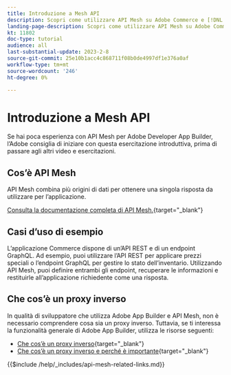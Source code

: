 ```yaml
---
title: Introduzione a Mesh API
description: Scopri come utilizzare API Mesh su Adobe Commerce e [!DNL Adobe App Builder]. Scopri come installare Adobe App Builder, lavorare con i progetti, creare un proxy inverso graphql e molto altro.
landing-page-description: Scopri come utilizzare API Mesh su Adobe Commerce e [!DNL Adobe App Builder]. Scopri come installare Adobe IO, lavorare con i progetti, creare un proxy inverso graphql e molto altro.
kt: 11802
doc-type: tutorial
audience: all
last-substantial-update: 2023-2-8
source-git-commit: 25e10b1acc4c868711f08b0de4997df1e376a0af
workflow-type: tm+mt
source-wordcount: '246'
ht-degree: 0%

---
```


# Introduzione a Mesh API

Se hai poca esperienza con API Mesh per Adobe Developer App Builder, l’Adobe consiglia di iniziare con questa esercitazione introduttiva, prima di passare agli altri video e esercitazioni.

## Cos’è API Mesh

API Mesh combina più origini di dati per ottenere una singola risposta da utilizzare per l’applicazione.

[Consulta la documentazione completa di API Mesh.](https://developer.adobe.com/graphql-mesh-gateway/gateway/overview/){target="_blank"}

## Casi d’uso di esempio

L’applicazione Commerce dispone di un’API REST e di un endpoint GraphQL. Ad esempio, puoi utilizzare l’API REST per applicare prezzi speciali o l’endpoint GraphQL per gestire lo stato dell’inventario. Utilizzando API Mesh, puoi definire entrambi gli endpoint, recuperare le informazioni e restituirle all’applicazione richiedente come una risposta.

## Che cos’è un proxy inverso

In qualità di sviluppatore che utilizza Adobe App Builder e API Mesh, non è necessario comprendere cosa sia un proxy inverso. Tuttavia, se ti interessa la funzionalità generale di Adobe App Builder, utilizza le risorse seguenti:

* [Che cos’è un proxy inverso](https://www.imperva.com/learn/performance/reverse-proxy/){target="_blank"}
* [Che cos’è un proxy inverso e perché è importante](https://blog.hubspot.com/website/reverse-proxy){target="_blank"}

{{$include /help/_includes/api-mesh-related-links.md}}
